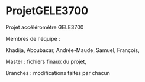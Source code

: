 # ProjetGELE3700
Projet accéléromètre GELE3700

Membres de l'équipe :

Khadija,
Aboubacar,
Andrée-Maude,
Samuel,
François,

Master : fichiers finaux du projet,

Branches : modifications faites par chacun
